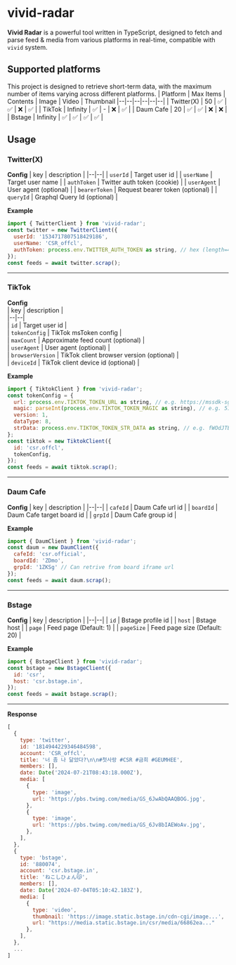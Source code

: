 
# vivid-radar
**Vivid Radar** is a powerful tool written in TypeScript, designed to fetch and parse feed & media from various platforms in real-time, compatible with ```vivid``` system.

## Supported platforms
This project is designed to retrieve short-term data, with the maximum number of items varying across different platforms.
| Platform | Max Items | Contents | Image | Video | Thumbnail
|--|--|--|--|--|--|
| Twitter(X) | 50 | ✅ | ✅ | ❌ | ✅ |
| TikTok | Infinity | ✅ | - | ❌ | ✅ |
| Daum Cafe | 20 | ✅ | ✅ | ❌ | ❌ |
| Bstage | Infinity | ✅ | ✅ | ✅ | ✅ |

## Usage

### Twitter(X)

**Config**
| key | description |
|--|--|
| ```userId``` | Target user id |
| ```userName``` | Target user name |
| ```authToken``` | Twitter auth token (cookie) |
| ```userAgent``` | User agent (optional) |
| ```bearerToken``` | Request bearer token (optional) |
| ```queryId``` | Graphql Query Id (optional) |

**Example**
```javascript
import { TwitterClient } from 'vivid-radar';
const twitter = new TwitterClient({  
  userId: '1534717807518429186',  
  userName: 'CSR_offcl',  
  authToken: process.env.TWITTER_AUTH_TOKEN as string, // hex (length=40)
});
const feeds = await twitter.scrap();
```

---

### TikTok

**Config**  
| key | description |  
|--|--|  
| ```id``` | Target user id |  
| ```tokenConfig``` | TikTok msToken config |  
| ```maxCount``` | Approximate feed count (optional) |  
| ```userAgent``` | User agent (optional) |  
| ```browserVersion``` | TikTok client browser version (optional) |  
| ```deviceId``` | TikTok client device id (optional) |

**Example**
```javascript  
import { TiktokClient } from 'vivid-radar';
const tokenConfig = {
  url: process.env.TIKTOK_TOKEN_URL as string, // e.g. https://mssdk-sg.tiktok.com/...
  magic: parseInt(process.env.TIKTOK_TOKEN_MAGIC as string), // e.g. 512965148
  version: 1,
  dataType: 8,
  strData: process.env.TIKTOK_TOKEN_STR_DATA as string, // e.g. fWOdJTER3/jwmZqSBs...
};
const tiktok = new TiktokClient({
  id: 'csr.offcl',
  tokenConfig,
});
const feeds = await tiktok.scrap();
```  

---

### Daum Cafe

**Config**
| key | description |
|--|--|
| ```cafeId``` | Daum Cafe url id |
| ```boardId``` | Daum Cafe target board id |
| ```grpId``` | Daum Cafe group id |

**Example**
```javascript
import { DaumClient } from 'vivid-radar';
const daum = new DaumClient({
  cafeId: 'csr.official',
  boardId: 'ZDmo',
  grpId: '1ZKSg' // Can retrive from board iframe url
});
const feeds = await daum.scrap();
```

---

### Bstage

**Config**
| key | description |
|--|--|
| ```id``` | Bstage profile id |
| ```host``` | Bstage host |
| ```page``` | Feed page (Default: 1) |
| ```pageSize``` | Feed page size (Default: 20) |

**Example**
```javascript
import { BstageClient } from 'vivid-radar';
const bstage = new BstageClient({
  id: 'csr',
  host: 'csr.bstage.in',
});
const feeds = await bstage.scrap();
```

---

**Response**
```javascript
[
  {
    type: 'twitter',
    id: '1814944229346484598',
    account: 'CSR_offcl',
    title: '너 좀 나 닮았다?\n\n#첫사랑 #CSR #금희 #GEUMHEE',
    members: [],
    date: Date('2024-07-21T08:43:18.000Z'),
    media: [
      {
        type: 'image',
        url: 'https://pbs.twimg.com/media/GS_6JwAbQAAQBOG.jpg',
      },
      {
        type: 'image',
        url: 'https://pbs.twimg.com/media/GS_6Jv8bIAEWoAv.jpg',
      },
    ],
  },
  {
    type: 'bstage',
    id: '880074',
    account: 'csr.bstage.in',
    title: 'ねこしひょん😽',
    members: [],
    date: Date('2024-07-04T05:10:42.183Z'),
    media: [
      {
        type: 'video',
        thumbnail: 'https://image.static.bstage.in/cdn-cgi/image...',
        url: "https://media.static.bstage.in/csr/media/66862ea..."
      },
    ],
  },
  ...
]
```